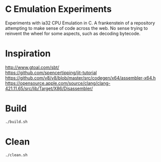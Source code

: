 # C Emulation Experiments

Experiments with ia32 CPU Emulation in C. A frankenstein of a repository attempting to make sense of code across the web. No sense trying to reinvent the wheel for some aspects, such as decoding bytecode.

# Inspiration
http://www.gtoal.com/sbt/  
https://github.com/spencertipping/jit-tutorial  
https://github.com/v8/v8/blob/master/src/codegen/x64/assembler-x64.h  
https://opensource.apple.com/source/clang/clang-421.11.65/src/lib/Target/X86/Disassembler/  

# Build
```bash
./build.sh
```

# Clean
```bash
./clean.sh
```
